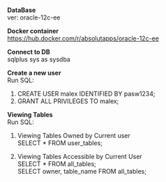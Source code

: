 **DataBase** <br>
ver: oracle-12c-ee

**Docker container**<br>
https://hub.docker.com/r/absolutapps/oracle-12c-ee

**Connect to DB**<br> 
sqlplus sys as sysdba

**Create a new user**<br>
Run SQL:
1. CREATE USER malex IDENTIFIED BY pasw1234;
2. GRANT ALL PRIVILEGES TO malex;

**Viewing Tables**<br>
Run SQL:

1. Viewing Tables Owned by Current user <br>
SELECT * FROM user_tables;
 
2. Viewing Tables Accessible by Current User <br>
SELECT * FROM all_tables; <br>
SELECT owner, table_name FROM all_tables;